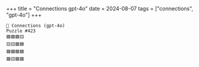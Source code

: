 +++
title = "Connections gpt-4o"
date = 2024-08-07
tags = ["connections", "gpt-4o"]
+++

```text
🤖 Connections (gpt-4o) 
Puzzle #423
🟪🟩🟩🟨
🟨🟨🟪🟦
🟪🟩🟩🟩
🟪🟨🟩🟩
```
